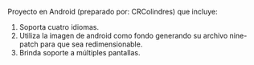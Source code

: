 Proyecto en Android (preparado por: CRColindres) que incluye:
1.	Soporta cuatro idiomas.
2.	Utiliza la imagen de android como fondo generando su archivo nine-patch para que sea redimensionable.
3.	Brinda soporte a múltiples pantallas.
